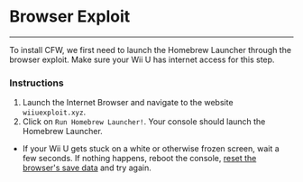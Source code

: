 # Browser Exploit
---
To install CFW, we first need to launch the Homebrew Launcher through the browser exploit.
Make sure your Wii U has internet access for this step.

### Instructions

1. Launch the Internet Browser and navigate to the website `wiiuexploit.xyz`.
1. Click on `Run Homebrew Launcher!`. Your console should launch the Homebrew Launcher.
 - If your Wii U gets stuck on a white or otherwise frozen screen, wait a few seconds. If nothing happens, reboot the console, [reset the browser's save data](https://en-americas-support.nintendo.com/app/answers/detail/a_id/1507/~/how-to-delete-the-internet-browser-history) and try again.